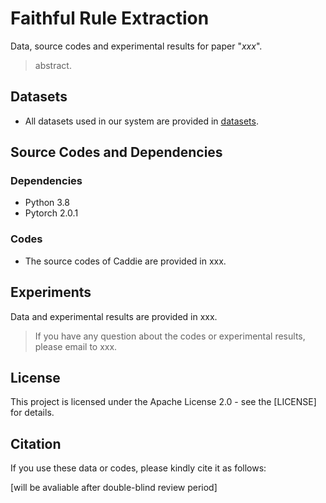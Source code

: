# Faithful Rule Extraction

Data, source codes and experimental results for paper "*xxx*". 

> abstract.

## Datasets

- All datasets used in our system are provided in [datasets](https://github.com/xiaxia-wang/FaithfulRE/tree/main/datasets). 

## Source Codes and Dependencies

### Dependencies

- Python 3.8
- Pytorch 2.0.1


### Codes

- The source codes of Caddie are provided in xxx. 

## Experiments

Data and experimental results are provided in xxx.

> If you have any question about the codes or experimental results, please email to xxx.

## License

This project is licensed under the Apache License 2.0 - see the [LICENSE] for details.

## Citation

If you use these data or codes, please kindly cite it as follows:

[will be avaliable after double-blind review period]
